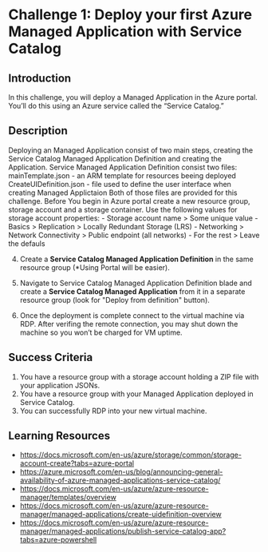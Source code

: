 # Challenge 1: Deploy your first Azure Managed Application with Service Catalog

## Introduction

In this challenge, you will deploy a Managed Application in the Azure portal. You’ll do this using an Azure service called the “Service Catalog.”

## Description

Deploying an Managed Application consist of two main steps, creating the Service Catalog Managed Application Definition and creating the Application. Service Managed Application Definition consist two files:
    mainTemplate.json - an ARM template for resources beeing deployed
    CreateUIDefinition.json - file used to define the user interface when creating Managed Applictaion
Both of those files are provided for this challenge.
Before You begin in Azure portal create a new resource group, storage account and a storage container. Use the following values for storage account properties:
    - Storage account name > Some unique value
    - Basics > Replication > Locally Redundant Storage (LRS)
    - Networking > Network Connectivity > Public endpoint (all networks)
    - For the rest > Leave the defauls

4. Create a **Service Catalog Managed Application Definition** in the same resource group (*Using Portal will be easier). 

5. Navigate to Service Catalog Managed Application Definition blade and create a **Service Catalog Managed Application** from it in a separate resource group (look for "Deploy from definition" button).

6. Once the deployment is complete connect to the virtual machine via RDP. After verifing the remote connection, you may shut down the machine so you won’t be charged for VM uptime.

## Success Criteria

1. You have a resource group with a storage account holding a ZIP file with your application JSONs.
2. You have a resource group with your Managed Application deployed in Service Catalog.
3. You can successfully RDP into your new virtual machine.

## Learning Resources

- <https://docs.microsoft.com/en-us/azure/storage/common/storage-account-create?tabs=azure-portal>
- <https://azure.microsoft.com/en-us/blog/announcing-general-availability-of-azure-managed-applications-service-catalog/>
- https://docs.microsoft.com/en-us/azure/azure-resource-manager/templates/overview
- https://docs.microsoft.com/en-us/azure/azure-resource-manager/managed-applications/create-uidefinition-overview
- https://docs.microsoft.com/en-us/azure/azure-resource-manager/managed-applications/publish-service-catalog-app?tabs=azure-powershell
